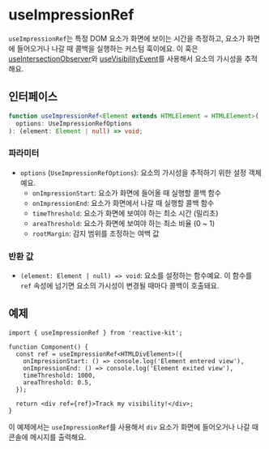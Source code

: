 # useImpressionRef

`useImpressionRef`는 특정 DOM 요소가 화면에 보이는 시간을 측정하고, 요소가 화면에 들어오거나 나갈 때 콜백을 실행하는 커스텀 훅이에요. 이 훅은 [useIntersectionObserver](./useIntersectionObserver)와 [useVisibilityEvent](./useVisibilityEvent)를 사용해서 요소의 가시성을 추적해요.

## 인터페이스

```typescript
function useImpressionRef<Element extends HTMLElement = HTMLElement>(
  options: UseImpressionRefOptions
): (element: Element | null) => void;
```

### 파라미터

- `options` (`UseImpressionRefOptions`): 요소의 가시성을 추적하기 위한 설정 객체예요.
  - `onImpressionStart`: 요소가 화면에 들어올 때 실행할 콜백 함수
  - `onImpressionEnd`: 요소가 화면에서 나갈 때 실행할 콜백 함수
  - `timeThreshold`: 요소가 화면에 보여야 하는 최소 시간 (밀리초)
  - `areaThreshold`: 요소가 화면에 보여야 하는 최소 비율 (0 ~ 1)
  - `rootMargin`: 감지 범위를 조정하는 여백 값

### 반환 값

- `(element: Element | null) => void`: 요소를 설정하는 함수예요. 이 함수를 `ref` 속성에 넘기면 요소의 가시성이 변경될 때마다 콜백이 호출돼요.

## 예제

```tsx
import { useImpressionRef } from 'reactive-kit';

function Component() {
  const ref = useImpressionRef<HTMLDivElement>({
    onImpressionStart: () => console.log('Element entered view'),
    onImpressionEnd: () => console.log('Element exited view'),
    timeThreshold: 1000,
    areaThreshold: 0.5,
  });

  return <div ref={ref}>Track my visibility!</div>;
}
```

이 예제에서는 `useImpressionRef`를 사용해서 `div` 요소가 화면에 들어오거나 나갈 때 콘솔에 메시지를 출력해요.
